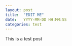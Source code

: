 ```yaml
---
layout: post
title:  "EDIT ME"
date:   YYYY-MM-DD HH:MM:SS
categories: test
---
```


  
  This is a test post 
